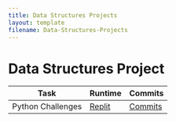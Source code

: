 ```yaml
---
title: Data Structures Projects
layout: template
filename: Data-Structures-Projects
--- 
```


# Data Structures Project

|Task|Runtime|Commits|
| - | - | - |
|Python Challenges|[Replit](https://replit.com/@GavinWu3/Gavin-2#)|[Commits](https://github.com/GavinYWu/Gavin/commit/5fc9f83a8cee293628527f0fdbd1cd8c49cc93ee)|

